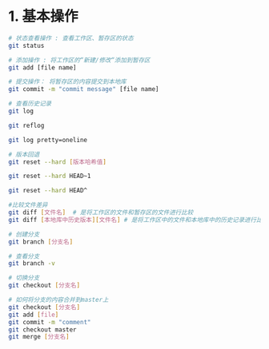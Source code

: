 

# 1. 基本操作

```bash
# 状态查看操作 : 查看工作区、暂存区的状态
git status
```



```bash
# 添加操作 : 将工作区的“新建/修改“添加到暂存区
git add [file name] 
```



```bash
# 提交操作： 将暂存区的内容提交到本地库
git commit -m "commit message" [file name]
```



```bash
# 查看历史记录
git log 

git reflog

git log pretty=oneline
```



```bash
# 版本回退
git reset --hard [版本哈希值]

git reset --hard HEAD~1

git reset --hard HEAD^
```



```bash
#比较文件差异
git diff [文件名]  # 是将工作区的文件和暂存区的文件进行比较
git diff [本地库中历史版本][文件名] # 是将工作区中的文件和本地库中的历史记录进行比较
```



```bash
# 创建分支
git branch [分支名]

# 查看分支
git branch -v

# 切换分支 
git checkout [分支名]

# 如何将分支的内容合并到master上
git checkout [分支名]
git add [file]
git commit -m "comment"
git checkout master
git merge [分支名]
```

